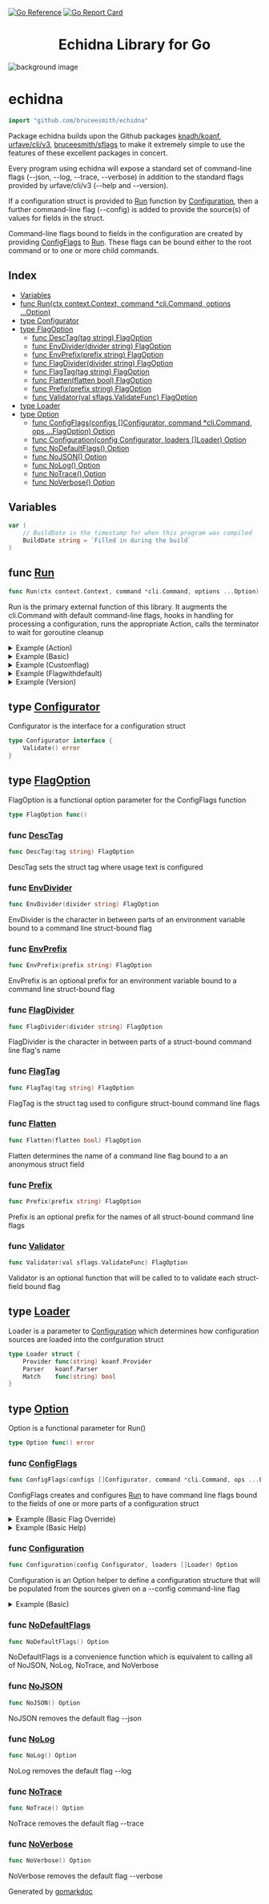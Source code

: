 [![Go Reference][goreference_badge]][goreference_link]
[![Go Report Card][goreportcard_badge]][goreportcard_link]
 
# <div align="center">Echidna Library for Go</div>
 
![background image](echidna.png)
 
<!-- Code generated by gomarkdoc. DO NOT EDIT -->

# echidna

```go
import "github.com/bruceesmith/echidna"
```

Package echidna builds upon the Github packages [knadh/koanf](<https://github.com/knadh/koanf>), [urfave/cli/v3](<https://github.com/urfave/cli>), [bruceesmith/sflags](<https://github.com/urfave/sflags>) to make it extremely simple to use the features of these excellent packages in concert.

Every program using echidna will expose a standard set of command\-line flags \(\-\-json, \-\-log, \-\-trace, \-\-verbose\) in addition to the standard flags provided by urfave/cli/v3 \(\-\-help and \-\-version\).

If a configuration struct is provided to [Run](<#Run>) function by [Configuration](<#Configuration>), then a further command\-line flag \(\-\-config\) is added to provide the source\(s\) of values for fields in the struct.

Command\-line flags bound to fields in the configuration are created by providing [ConfigFlags](<#ConfigFlags>) to [Run](<#Run>). These flags can be bound either to the root command or to one or more child commands.

## Index

- [Variables](<#variables>)
- [func Run\(ctx context.Context, command \*cli.Command, options ...Option\)](<#Run>)
- [type Configurator](<#Configurator>)
- [type FlagOption](<#FlagOption>)
  - [func DescTag\(tag string\) FlagOption](<#DescTag>)
  - [func EnvDivider\(divider string\) FlagOption](<#EnvDivider>)
  - [func EnvPrefix\(prefix string\) FlagOption](<#EnvPrefix>)
  - [func FlagDivider\(divider string\) FlagOption](<#FlagDivider>)
  - [func FlagTag\(tag string\) FlagOption](<#FlagTag>)
  - [func Flatten\(flatten bool\) FlagOption](<#Flatten>)
  - [func Prefix\(prefix string\) FlagOption](<#Prefix>)
  - [func Validator\(val sflags.ValidateFunc\) FlagOption](<#Validator>)
- [type Loader](<#Loader>)
- [type Option](<#Option>)
  - [func ConfigFlags\(configs \[\]Configurator, command \*cli.Command, ops ...FlagOption\) Option](<#ConfigFlags>)
  - [func Configuration\(config Configurator, loaders \[\]Loader\) Option](<#Configuration>)
  - [func NoDefaultFlags\(\) Option](<#NoDefaultFlags>)
  - [func NoJSON\(\) Option](<#NoJSON>)
  - [func NoLog\(\) Option](<#NoLog>)
  - [func NoTrace\(\) Option](<#NoTrace>)
  - [func NoVerbose\(\) Option](<#NoVerbose>)


## Variables

<a name="BuildDate"></a>

```go
var (
    // BuildDate is the timestamp for when this program was compiled
    BuildDate string = `Filled in during the build`
)
```

<a name="Run"></a>
## func [Run](<https://github.com/bruceesmith/echidna/blob/main/echidna.go#L437>)

```go
func Run(ctx context.Context, command *cli.Command, options ...Option)
```

Run is the primary external function of this library. It augments the cli.Command with default command\-line flags, hooks in handling for processing a configuration, runs the appropriate Action, calls the terminator to wait for goroutine cleanup

<details><summary>Example (Action)</summary>
<p>



```go
// Include an Action function
//
var cmd = &cli.Command{
	Action: func(ctx context.Context, cmd *cli.Command) error {
		fmt.Println("hello")
		return nil
	},
	Name:    "runaction",
	Version: "1",
}
os.Args = []string{"runaction"}
Run(context.Background(), cmd)
// Output:
// hello
```

#### Output

```
hello
```

</p>
</details>

<details><summary>Example (Basic)</summary>
<p>



```go
// The most basic example
//
var cmd = &cli.Command{
	Name: "runbasic",
	Action: func(ctx context.Context, cmd *cli.Command) error {
		return nil
	},
}
os.Args = []string{"runbasic", "h"}
Run(context.Background(), cmd, NoDefaultFlags())
// Output:
// NAME:
//    runbasic - A new cli application
//
// USAGE:
//    runbasic [global options] [command [command options]]
//
// COMMANDS:
//    version, v  print the version
//    help, h     Shows a list of commands or help for one command
//
// GLOBAL OPTIONS:
//    --help, -h  show help
```

#### Output

```
NAME:
   runbasic - A new cli application

USAGE:
   runbasic [global options] [command [command options]]

COMMANDS:
   version, v  print the version
   help, h     Shows a list of commands or help for one command

GLOBAL OPTIONS:
   --help, -h  show help
```

</p>
</details>

<details><summary>Example (Customflag)</summary>
<p>



```go
// Include a custom flag
//
var cmd = &cli.Command{
	Action: func(ctx context.Context, cmd *cli.Command) error {
		fmt.Println("hello", cmd.Int("i"))
		return nil
	},
	Flags: []cli.Flag{
		&cli.IntFlag{
			Name:  "i",
			Usage: "An integer",
		},
	},
	Name:    "runcustomflag",
	Version: "1",
}
os.Args = []string{"runcustomflag", "-i", "22"}
Run(context.Background(), cmd, NoDefaultFlags())
// Output:
// hello 22
```

#### Output

```
hello 22
```

</p>
</details>

<details><summary>Example (Flagwithdefault)</summary>
<p>



```go
// Include a custom flag with a default value
//
var cmd = &cli.Command{
	Action: func(ctx context.Context, cmd *cli.Command) error {
		fmt.Println("hello")
		return nil
	},
	Flags: []cli.Flag{
		&cli.IntFlag{
			Name:  "i",
			Usage: "An integer",
			Value: 22,
		},
	},
	Name:    "runflagwithdefault",
	Version: "1",
}
os.Args = []string{"runflagwithdefault", "--help"}
Run(context.Background(), cmd, NoDefaultFlags())
// Output:
// NAME:
//    runflagwithdefault - A new cli application
//
// USAGE:
//    runflagwithdefault [global options] [command [command options]]
//
// VERSION:
//    1
//
// COMMANDS:
//    version, v  print the version
//    help, h     Shows a list of commands or help for one command
//
// GLOBAL OPTIONS:
//    -i int         An integer (default: 22)
//    --help, -h     show help
//    --version, -v  print the version
```

#### Output

```
NAME:
   runflagwithdefault - A new cli application

USAGE:
   runflagwithdefault [global options] [command [command options]]

VERSION:
   1

COMMANDS:
   version, v  print the version
   help, h     Shows a list of commands or help for one command

GLOBAL OPTIONS:
   -i int         An integer (default: 22)
   --help, -h     show help
   --version, -v  print the version
```

</p>
</details>

<details><summary>Example (Version)</summary>
<p>



```go
// Include a Version field in the Command
//
var cmd = &cli.Command{
	Name: "runversion",
	Action: func(ctx context.Context, cmd *cli.Command) error {
		return nil
	},
	Version: "1",
}
os.Args = []string{"runversion", "h"}
Run(context.Background(), cmd, NoDefaultFlags())
// Output:
// NAME:
//    runversion - A new cli application
//
// USAGE:
//    runversion [global options] [command [command options]]
//
// VERSION:
//    1
//
// COMMANDS:
//    version, v  print the version
//    help, h     Shows a list of commands or help for one command
//
// GLOBAL OPTIONS:
//    --help, -h     show help
//    --version, -v  print the version
```

#### Output

```
NAME:
   runversion - A new cli application

USAGE:
   runversion [global options] [command [command options]]

VERSION:
   1

COMMANDS:
   version, v  print the version
   help, h     Shows a list of commands or help for one command

GLOBAL OPTIONS:
   --help, -h     show help
   --version, -v  print the version
```

</p>
</details>

<a name="Configurator"></a>
## type [Configurator](<https://github.com/bruceesmith/echidna/blob/main/echidna.go#L45-L47>)

Configurator is the interface for a configuration struct

```go
type Configurator interface {
    Validate() error
}
```

<a name="FlagOption"></a>
## type [FlagOption](<https://github.com/bruceesmith/echidna/blob/main/config_flags.go#L44>)

FlagOption is a functional option parameter for the ConfigFlags function

```go
type FlagOption func()
```

<a name="DescTag"></a>
### func [DescTag](<https://github.com/bruceesmith/echidna/blob/main/config_flags.go#L67>)

```go
func DescTag(tag string) FlagOption
```

DescTag sets the struct tag where usage text is configured

<a name="EnvDivider"></a>
### func [EnvDivider](<https://github.com/bruceesmith/echidna/blob/main/config_flags.go#L75>)

```go
func EnvDivider(divider string) FlagOption
```

EnvDivider is the character in between parts of an environment variable bound to a command line struct\-bound flag

<a name="EnvPrefix"></a>
### func [EnvPrefix](<https://github.com/bruceesmith/echidna/blob/main/config_flags.go#L83>)

```go
func EnvPrefix(prefix string) FlagOption
```

EnvPrefix is an optional prefix for an environment variable bound to a command line struct\-bound flag

<a name="FlagDivider"></a>
### func [FlagDivider](<https://github.com/bruceesmith/echidna/blob/main/config_flags.go#L91>)

```go
func FlagDivider(divider string) FlagOption
```

FlagDivider is the character in between parts of a struct\-bound command line flag's name

<a name="FlagTag"></a>
### func [FlagTag](<https://github.com/bruceesmith/echidna/blob/main/config_flags.go#L99>)

```go
func FlagTag(tag string) FlagOption
```

FlagTag is the struct tag used to configure struct\-bound command line flags

<a name="Flatten"></a>
### func [Flatten](<https://github.com/bruceesmith/echidna/blob/main/config_flags.go#L107>)

```go
func Flatten(flatten bool) FlagOption
```

Flatten determines the name of a command line flag bound to a an anonymous struct field

<a name="Prefix"></a>
### func [Prefix](<https://github.com/bruceesmith/echidna/blob/main/config_flags.go#L115>)

```go
func Prefix(prefix string) FlagOption
```

Prefix is an optional prefix for the names of all struct\-bound command line flags

<a name="Validator"></a>
### func [Validator](<https://github.com/bruceesmith/echidna/blob/main/config_flags.go#L123>)

```go
func Validator(val sflags.ValidateFunc) FlagOption
```

Validator is an optional function that will be called to to validate each struct\-field bound flag

<a name="Loader"></a>
## type [Loader](<https://github.com/bruceesmith/echidna/blob/main/echidna.go#L59-L63>)

Loader is a parameter to [Configuration](<#Configuration>) which determines how configuration sources are loaded into the confguration struct

```go
type Loader struct {
    Provider func(string) koanf.Provider
    Parser   koanf.Parser
    Match    func(string) bool
}
```

<a name="Option"></a>
## type [Option](<https://github.com/bruceesmith/echidna/blob/main/echidna.go#L66>)

Option is a functional parameter for Run\(\)

```go
type Option func() error
```

<a name="ConfigFlags"></a>
### func [ConfigFlags](<https://github.com/bruceesmith/echidna/blob/main/config_flags.go#L132>)

```go
func ConfigFlags(configs []Configurator, command *cli.Command, ops ...FlagOption) Option
```

ConfigFlags creates and configures [Run](<#Run>) to have command line flags bound to the fields of one or more parts of a configuration struct

<details><summary>Example (Basic Flag Override)</summary>
<p>



```go
// Flags bound to fields in a configuration struct. The flag value
// overrides the field's value obtained from reading the  YAML
// configuration file
//
// test.yml simply contains:
// i: 33
//
var (
	cfg configExample
	cmd = &cli.Command{
		Action: func(ctx context.Context, cmd *cli.Command) error {
			fmt.Println("config is", cfg)
			return nil
		},
		Name:    "basicflagoverride",
		Version: "1",
	}
	loaders = []Loader{
		{
			Provider: func(s string) koanf.Provider {
				return file.Provider(s)
			},
			Parser: yaml.Parser(),
			Match: func(s string) bool {
				return strings.HasSuffix(s, ".yml")
			},
		},
	}
)
os.Args = []string{"basicflagoverride", "-i", "77", "--config", "testdata/test.yml"}
Run(
	context.Background(),
	cmd,
	Configuration(
		&cfg,
		loaders,
	),
	ConfigFlags(
		[]Configurator{&cfg},
		cmd,
	),
	NoDefaultFlags(),
)
// Output:
// config is {77}
```

#### Output

```
config is {77}
```

</p>
</details>

<details><summary>Example (Basic Help)</summary>
<p>



```go
// Help for flags bound to fields in a configuration struct. This
// shows the flag "--i" bound to cfg.I
//
var (
	cfg configExample
	cmd = &cli.Command{
		Action: func(ctx context.Context, cmd *cli.Command) error {
			fmt.Println("config is", cfg)
			return nil
		},
		Name:    "basichelp",
		Version: "1",
	}
	loaders = []Loader{
		{
			Provider: func(s string) koanf.Provider {
				return file.Provider(s)
			},
			Parser: yaml.Parser(),
			Match: func(s string) bool {
				return strings.HasSuffix(s, ".yml")
			},
		},
	}
)
os.Args = []string{"basichelp", "--help"}
Run(
	context.Background(),
	cmd,
	Configuration(
		&cfg,
		loaders,
	),
	ConfigFlags(
		[]Configurator{&cfg},
		cmd,
	),
	NoDefaultFlags(),
)
// Output:
// NAME:
//    basichelp - A new cli application
//
// USAGE:
//    basichelp [global options] [command [command options]]
//
// VERSION:
//    1
//
// COMMANDS:
//    version, v  print the version
//    help, h     Shows a list of commands or help for one command
//
// GLOBAL OPTIONS:
//    -i value                                                         (default: 0) [$I]
//    --config string, --cfg string [ --config string, --cfg string ]  comma-separated list of path(s) to configuration file(s)
//    --help, -h                                                       show help
//    --version, -v                                                    print the version
```

#### Output

```
NAME:
   basichelp - A new cli application

USAGE:
   basichelp [global options] [command [command options]]

VERSION:
   1

COMMANDS:
   version, v  print the version
   help, h     Shows a list of commands or help for one command

GLOBAL OPTIONS:
   -i value                                                         (default: 0) [$I]
   --config string, --cfg string [ --config string, --cfg string ]  comma-separated list of path(s) to configuration file(s)
   --help, -h                                                       show help
   --version, -v                                                    print the version
```

</p>
</details>

<a name="Configuration"></a>
### func [Configuration](<https://github.com/bruceesmith/echidna/blob/main/echidna.go#L248>)

```go
func Configuration(config Configurator, loaders []Loader) Option
```

Configuration is an Option helper to define a configuration structure that will be populated from the sources given on a \-\-config command\-line flag

<details><summary>Example (Basic)</summary>
<p>



```go
var (
	cfg configExample
	cmd = &cli.Command{
		Action: func(ctx context.Context, cmd *cli.Command) error {
			fmt.Println("config is", cfg)
			return nil
		},
		Name:    "configbasic",
		Version: "1",
	}
	loaders = []Loader{
		{
			Provider: func(s string) koanf.Provider {
				return file.Provider(s)
			},
			Parser: yaml.Parser(),
			Match: func(s string) bool {
				return strings.HasSuffix(s, ".yml")
			},
		},
	}
)
os.Args = []string{"configbasic", "--config", "testdata/test.yml"}
Run(
	context.Background(),
	cmd,
	Configuration(
		&cfg,
		loaders,
	),
	NoDefaultFlags(),
)
// Output:
// config is {33}
```

#### Output

```
config is {33}
```

</p>
</details>

<a name="NoDefaultFlags"></a>
### func [NoDefaultFlags](<https://github.com/bruceesmith/echidna/blob/main/echidna.go#L499>)

```go
func NoDefaultFlags() Option
```

NoDefaultFlags is a convenience function which is equivalent to calling all of NoJSON, NoLog, NoTrace, and NoVerbose

<a name="NoJSON"></a>
### func [NoJSON](<https://github.com/bruceesmith/echidna/blob/main/echidna.go#L510>)

```go
func NoJSON() Option
```

NoJSON removes the default flag \-\-json

<a name="NoLog"></a>
### func [NoLog](<https://github.com/bruceesmith/echidna/blob/main/echidna.go#L518>)

```go
func NoLog() Option
```

NoLog removes the default flag \-\-log

<a name="NoTrace"></a>
### func [NoTrace](<https://github.com/bruceesmith/echidna/blob/main/echidna.go#L526>)

```go
func NoTrace() Option
```

NoTrace removes the default flag \-\-trace

<a name="NoVerbose"></a>
### func [NoVerbose](<https://github.com/bruceesmith/echidna/blob/main/echidna.go#L534>)

```go
func NoVerbose() Option
```

NoVerbose removes the default flag \-\-verbose

Generated by [gomarkdoc](<https://github.com/princjef/gomarkdoc>)
 
[goreference_badge]: https://pkg.go.dev/badge/github.com/bruceesmith/echidna/v3.svg
[goreference_link]: https://pkg.go.dev/github.com/bruceesmith/echidna
[goreportcard_badge]: https://goreportcard.com/badge/github.com/bruceesmith/echidna
[goreportcard_link]: https://goreportcard.com/report/github.com/bruceesmith/echidna
